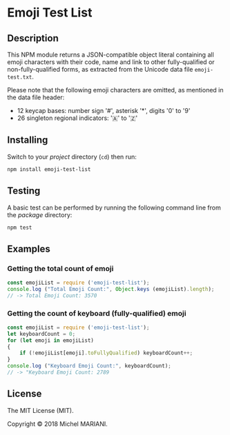 # Emoji Test List

## Description

This NPM module returns a JSON-compatible object literal containing all emoji characters with their code, name and link to other fully-qualified or non-fully-qualified forms, as extracted from the Unicode data file `emoji-test.txt`.

Please note that the following emoji characters are omitted, as mentioned in the data file header:

- 12 keycap bases: number sign '#', asterisk '*', digits '0' to '9'
- 26 singleton regional indicators: '🇦' to '🇿'

## Installing

Switch to your *project* directory (`cd`) then run:

```bash
npm install emoji-test-list
```

## Testing

A basic test can be performed by running the following command line from the *package* directory:

```bash
npm test
```

## Examples

### Getting the total count of emoji

```javascript
const emojiList = require ('emoji-test-list');
console.log ("Total Emoji Count:", Object.keys (emojiList).length);
// -> Total Emoji Count: 3570
```

### Getting the count of keyboard (fully-qualified) emoji

```javascript
const emojiList = require ('emoji-test-list');
let keyboardCount = 0;
for (let emoji in emojiList)
{
    if (!emojiList[emoji].toFullyQualified) keyboardCount++;
}
console.log ("Keyboard Emoji Count:", keyboardCount);
// -> "Keyboard Emoji Count: 2789
```

## License

The MIT License (MIT).

Copyright © 2018 Michel MARIANI.
